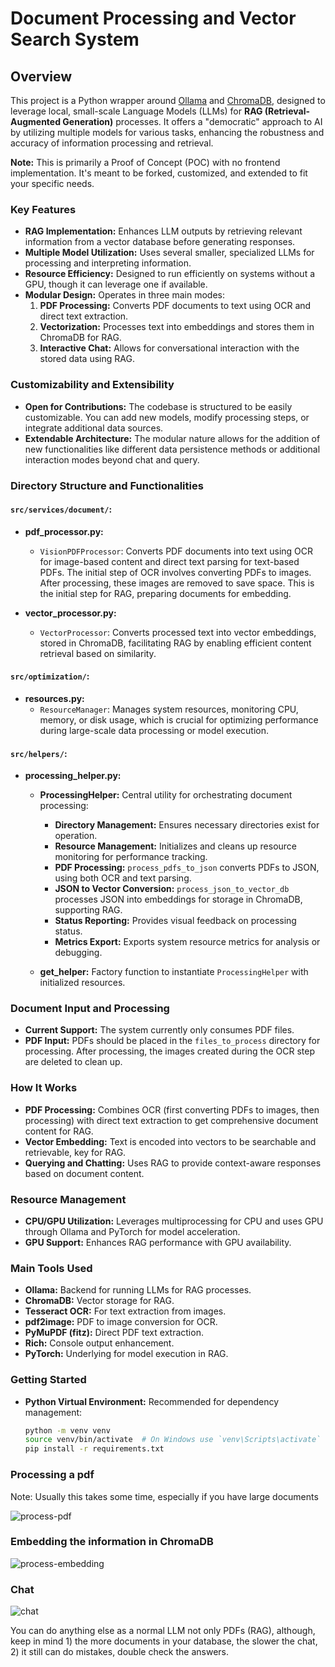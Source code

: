# Document Processing and Vector Search System

## Overview

This project is a Python wrapper around [Ollama](https://ollama.com/) and [ChromaDB](https://www.trychroma.com/), designed to leverage local, small-scale Language Models (LLMs) for **RAG (Retrieval-Augmented Generation)** processes. It offers a "democratic" approach to AI by utilizing multiple models for various tasks, enhancing the robustness and accuracy of information processing and retrieval.

**Note:** This is primarily a Proof of Concept (POC) with no frontend implementation. It's meant to be forked, customized, and extended to fit your specific needs.

### Key Features

- **RAG Implementation:** Enhances LLM outputs by retrieving relevant information from a vector database before generating responses.
- **Multiple Model Utilization:** Uses several smaller, specialized LLMs for processing and interpreting information.
- **Resource Efficiency:** Designed to run efficiently on systems without a GPU, though it can leverage one if available.
- **Modular Design:** Operates in three main modes:
  1. **PDF Processing:** Converts PDF documents to text using OCR and direct text extraction.
  2. **Vectorization:** Processes text into embeddings and stores them in ChromaDB for RAG.
  3. **Interactive Chat:** Allows for conversational interaction with the stored data using RAG.

### Customizability and Extensibility

- **Open for Contributions:** The codebase is structured to be easily customizable. You can add new models, modify processing steps, or integrate additional data sources.
- **Extendable Architecture:** The modular nature allows for the addition of new functionalities like different data persistence methods or additional interaction modes beyond chat and query.

### Directory Structure and Functionalities

#### `src/services/document/`:
- **pdf_processor.py:**
  - `VisionPDFProcessor`: Converts PDF documents into text using OCR for image-based content and direct text parsing for text-based PDFs. The initial step of OCR involves converting PDFs to images. After processing, these images are removed to save space. This is the initial step for RAG, preparing documents for embedding.

- **vector_processor.py:**
  - `VectorProcessor`: Converts processed text into vector embeddings, stored in ChromaDB, facilitating RAG by enabling efficient content retrieval based on similarity.

#### `src/optimization/`:
- **resources.py:**
  - `ResourceManager`: Manages system resources, monitoring CPU, memory, or disk usage, which is crucial for optimizing performance during large-scale data processing or model execution.

#### `src/helpers/`:
- **processing_helper.py:**
  - **ProcessingHelper:** Central utility for orchestrating document processing:
    - **Directory Management:** Ensures necessary directories exist for operation.
    - **Resource Management:** Initializes and cleans up resource monitoring for performance tracking.
    - **PDF Processing:** `process_pdfs_to_json` converts PDFs to JSON, using both OCR and text parsing.
    - **JSON to Vector Conversion:** `process_json_to_vector_db` processes JSON into embeddings for storage in ChromaDB, supporting RAG.
    - **Status Reporting:** Provides visual feedback on processing status.
    - **Metrics Export:** Exports system resource metrics for analysis or debugging.

  - **get_helper:** Factory function to instantiate `ProcessingHelper` with initialized resources.

### Document Input and Processing

- **Current Support:** The system currently only consumes PDF files.
- **PDF Input:** PDFs should be placed in the `files_to_process` directory for processing. After processing, the images created during the OCR step are deleted to clean up.

### How It Works

- **PDF Processing:** Combines OCR (first converting PDFs to images, then processing) with direct text extraction to get comprehensive document content for RAG.
- **Vector Embedding:** Text is encoded into vectors to be searchable and retrievable, key for RAG.
- **Querying and Chatting:** Uses RAG to provide context-aware responses based on document content.

### Resource Management

- **CPU/GPU Utilization:** Leverages multiprocessing for CPU and uses GPU through Ollama and PyTorch for model acceleration.
- **GPU Support:** Enhances RAG performance with GPU availability.

### Main Tools Used

- **Ollama:** Backend for running LLMs for RAG processes.
- **ChromaDB:** Vector storage for RAG.
- **Tesseract OCR:** For text extraction from images.
- **pdf2image:** PDF to image conversion for OCR.
- **PyMuPDF (fitz):** Direct PDF text extraction.
- **Rich:** Console output enhancement.
- **PyTorch:** Underlying for model execution in RAG.

### Getting Started

- **Python Virtual Environment:** Recommended for dependency management:
  ```bash
  python -m venv venv
  source venv/bin/activate  # On Windows use `venv\Scripts\activate`
  pip install -r requirements.txt

### Processing a pdf
Note: Usually this takes some time, especially if you have large documents

![process-pdf](https://github.com/user-attachments/assets/b49ebf0c-36cc-4a70-8f37-8c0571984a37)


### Embedding the information in ChromaDB

![process-embedding](https://github.com/user-attachments/assets/b0459835-21fb-45cc-88c5-bf0ca425058e)

### Chat

![chat](https://github.com/user-attachments/assets/5387dd52-ec72-41ec-baea-272c91de1321)

You can do anything else as a normal LLM not only PDFs (RAG), although, keep in mind 1) the more documents in your database, the slower the chat, 2) it still can do mistakes, double check the answers.

